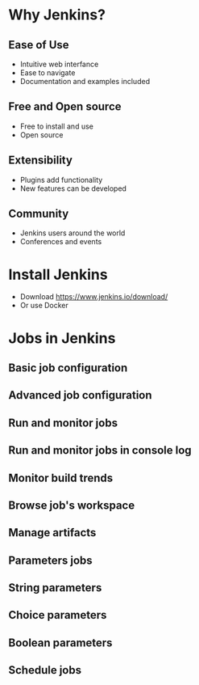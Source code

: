 # Why Jenkins?
 ## Ease of Use
 - Intuitive web interfance
 - Ease to navigate
 - Documentation and examples included
 ## Free and Open source
 - Free to install and use
 - Open source
 ## Extensibility
 - Plugins add functionality
 - New features can be developed
 ## Community
 - Jenkins users around the world
 - Conferences and events
# Install Jenkins
 - Download https://www.jenkins.io/download/
 - Or use Docker
# Jobs in Jenkins
 ## Basic job configuration
 ## Advanced job configuration
 ## Run and monitor jobs
 ## Run and monitor jobs in console log
 ## Monitor build trends
 ## Browse job's workspace
 ## Manage artifacts
 ## Parameters jobs
 ## String parameters
 ## Choice parameters
 ## Boolean parameters
 ## Schedule jobs   